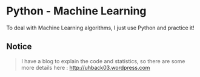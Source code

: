 # Python - Machine Learning
To deal with Machine Learning algorithms, I just use Python and practice it!

## Notice
> I have a blog to explain the code and statistics, so there are some more details here : http://uhback03.wordpress.com